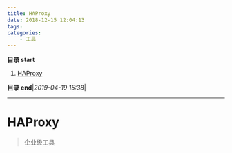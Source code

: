 ```yaml
---
title: HAProxy
date: 2018-12-15 12:04:13
tags: 
categories: 
    - 工具
---
```


**目录 start**
 
1. [HAProxy](#haproxy)

**目录 end**|_2019-04-19 15:38_|
****************************************
# HAProxy
> 企业级工具


